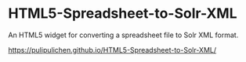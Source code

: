 # HTML5-Spreadsheet-to-Solr-XML
An HTML5 widget for converting a spreadsheet file to Solr XML format.

https://pulipulichen.github.io/HTML5-Spreadsheet-to-Solr-XML/